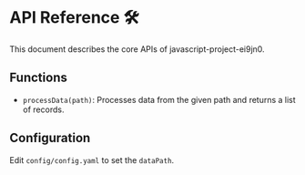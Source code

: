 # API Reference 🛠

This document describes the core APIs of javascript-project-ei9jn0.

## Functions
- `processData(path)`: Processes data from the given path and returns a list of records.

## Configuration
Edit `config/config.yaml` to set the `dataPath`.
